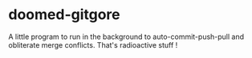 # doomed-gitgore
A little program to run in the background to auto-commit-push-pull and obliterate merge conflicts. That's radioactive stuff !
